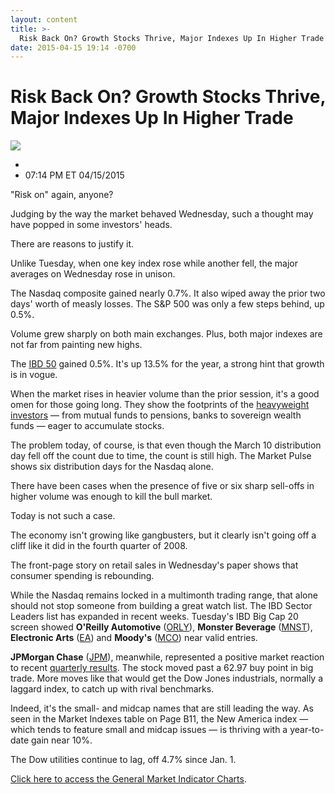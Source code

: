 ```yaml
---
layout: content
title: >-
  Risk Back On? Growth Stocks Thrive, Major Indexes Up In Higher Trade
date: 2015-04-15 19:14 -0700
---
```



Risk Back On? Growth Stocks Thrive, Major Indexes Up In Higher Trade
=====================================================================


![](https://www.investors.com/wp-content/uploads/ibd-migrated-images/MPv_150416_635647080858412961.png)

* 
* 07:14 PM ET 04/15/2015





"Risk on" again, anyone?


Judging by the way the market behaved Wednesday, such a thought may have popped in some investors' heads.


There are reasons to justify it.


Unlike Tuesday, when one key index rose while another fell, the major averages on Wednesday rose in unison.


The Nasdaq composite gained nearly 0.7%. It also wiped away the prior two days' worth of measly losses. The S&P 500 was only a few steps behind, up 0.5%.


Volume grew sharply on both main exchanges. Plus, both major indexes are not far from painting new highs.


The [IBD 50](http://leaderboard.investors.com/ibd50/fulllist/) gained 0.5%. It's up 13.5% for the year, a strong hint that growth is in vogue.


When the market rises in heavier volume than the prior session, it's a good omen for those going long. They show the footprints of the [heavyweight investors](http://education.investors.com/investors-corner/687927-i-in-can-slim-methodology.htm) — from mutual funds to pensions, banks to sovereign wealth funds — eager to accumulate stocks.


The problem today, of course, is that even though the March 10 distribution day fell off the count due to time, the count is still high. The Market Pulse shows six distribution days for the Nasdaq alone.


There have been cases when the presence of five or six sharp sell-offs in higher volume was enough to kill the bull market.


Today is not such a case.


The economy isn't growing like gangbusters, but it clearly isn't going off a cliff like it did in the fourth quarter of 2008.


The front-page story on retail sales in Wednesday's paper shows that consumer spending is rebounding.


While the Nasdaq remains locked in a multimonth trading range, that alone should not stop someone from building a great watch list. The IBD Sector Leaders list has expanded in recent weeks. Tuesday's IBD Big Cap 20 screen showed **O'Reilly Automotive** ([ORLY](https://research.investors.com/quote.aspx?symbol=ORLY)), **Monster Beverage** ([MNST](https://research.investors.com/quote.aspx?symbol=MNST)), **Electronic Arts** ([EA](https://research.investors.com/quote.aspx?symbol=EA)) and **Moody's** ([MCO](https://research.investors.com/quote.aspx?symbol=MCO)) near valid entries.


**JPMorgan Chase** ([JPM](https://research.investors.com/quote.aspx?symbol=JPM)), meanwhile, represented a positive market reaction to recent [quarterly results](http://news.investors.com/business/041415-747789-jpmorgan-chase-swoons-wells-fargo-stumbles.htm). The stock moved past a 62.97 buy point in big trade. More moves like that would get the Dow Jones industrials, normally a laggard index, to catch up with rival benchmarks.


Indeed, it's the small- and midcap names that are still leading the way. As seen in the Market Indexes table on Page B11, the New America index — which tends to feature small and midcap issues — is thriving with a year-to-date gain near 10%.


The Dow utilities continue to lag, off 4.7% since Jan. 1.


[Click here to access the General Market Indicator Charts](https://www.investors.com/pdf/GMI_041615.pdf).




